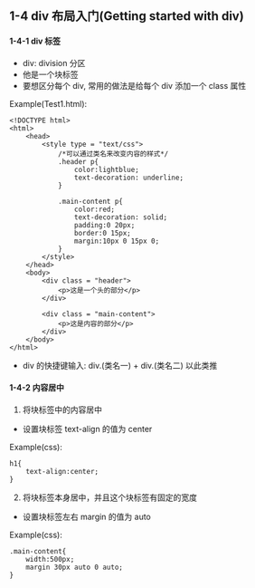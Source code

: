 ## 1-4 div 布局入门(Getting started with div)

#### 1-4-1 div 标签
+ div: division 分区
+ 他是一个块标签
+ 要想区分每个 div, 常用的做法是给每个 div 添加一个 class 属性

Example(Test1.html):
```
<!DOCTYPE html>
<html>
    <head>
        <style type = "text/css">
            /*可以通过类名来改变内容的样式*/
            .header p{
                color:lightblue;
                text-decoration: underline;
            }

            .main-content p{
                color:red;
                text-decoration: solid;
                padding:0 20px;
                border:0 15px;
                margin:10px 0 15px 0;
            }
        </style>
    </head>
    <body>
        <div class = "header">
            <p>这是一个头的部分</p>
        </div>
        
        <div class = "main-content">
            <p>这是内容的部分</p>
        </div>
    </body>
</html>
```

+ div 的快捷键输入: div.(类名一) + div.(类名二) 以此类推

#### 1-4-2 内容居中
1. 将块标签中的内容居中
+ 设置块标签 text-align 的值为 center

Example(css):
```
h1{
    text-align:center;
}
```

2. 将块标签本身居中，并且这个块标签有固定的宽度
+ 设置块标签左右 margin 的值为 auto

Example(css):
```
.main-content{
    width:500px;
    margin 30px auto 0 auto;
}
```

